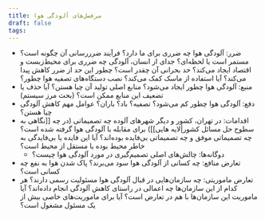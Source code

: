 ```yaml
---
title: سرفصل‌های آلودگی هوا
draft: false
tags:
---
```

- ضرر: آلودگی هوا چه ضرری برای ما دارد؟ فرآیند ضرررسانی آن چگونه است؟ مستمر است یا لحظه‌ای؟ جدای از انسان، آلودگی چه ضرری برای محیط‌زبست و اقتصاد ایجاد می‌کند؟ حد بحرانی آن چقدر است؟ چطور این حد از ضرر کاهش پیدا می‌کند؟ آیا استفاده از ماسک کمک می‌کند؟ نصب دستگاه‌های تصفیه هوا چطور؟
- منبع: آلودگی هوا چطور ایجاد می‌شود؟ منابع اصلی تولید آن چیا هستن؟ آیا حذف یا تضعیف این منابع ممکن است؟ (بحث مرز سیستم) 
- دفع: آلودگی هوا چطور کم می‌شود؟ تصفیه؟ باد؟ باران؟ عوامل مهم کاهش آلودگی چیا هستن؟
- اقدامات: در تهران، کشور و دیگر شهرهای آلوده چه تصمیماتی (در چه [[نگاهی به سطوح حل مسائل کشور|لایه هایی]]) برای مقابله با آلودگی هوا گرفته شده است؟ چه تصمیماتی موفق و چه تصمیماتی بی‌فایده بوده‌اند؟ آیا این فایده یا بی‌فایدگی به خاطر محیط بوده یا مستقل از محیط است؟
	- دوگانه‌ها: چالش‌های اصلی تصمیم‌گیری در مورد آلودگی هوا چیست؟
- تعارض منافع: چه کسانی از آلودگی هوا سود می‌برند؟ پاک شدن هوا به نفع چه کسانی است؟
- تعارض ماموریتی: چه سازمان‌هایی در قبال آلودگی هوا مسئولیت رسمی دارند؟ هر کدام از این سازمان‌ها چه اعمالی در راستای کاهش آلودگی انجام داده‌اند؟ آیا ماموریت این سازمان‌ها با هم در تعارض است؟ آیا برای ماموریت‌های خاصی بیش از یک مسئول مشغول است؟